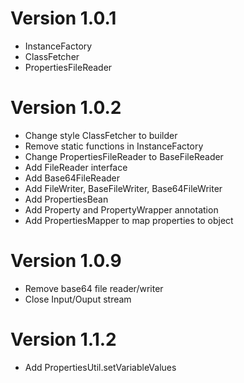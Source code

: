 # Version 1.0.1

- InstanceFactory
- ClassFetcher
- PropertiesFileReader

# Version 1.0.2

- Change style ClassFetcher to builder
- Remove static functions in InstanceFactory
- Change PropertiesFileReader to BaseFileReader
- Add FileReader interface
- Add Base64FileReader
- Add FileWriter, BaseFileWriter, Base64FileWriter
- Add PropertiesBean
- Add Property and PropertyWrapper annotation
- Add PropertiesMapper to map properties to object

# Version 1.0.9

- Remove base64 file reader/writer
- Close Input/Ouput stream

# Version 1.1.2

- Add PropertiesUtil.setVariableValues
